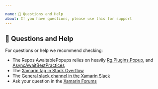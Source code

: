 ```yaml
---

name: 💬 Questions and Help
about: If you have questions, please use this for support
---
```


## 💬 Questions and Help

For questions or help we recommend checking:

- The Repos AwaitablePopups relies on heavily [Rg.Plugins.Popup](https://github.com/rotorgames/Rg.Plugins.Popup), and [AsyncAwaitBestPractices](https://github.com/brminnick/AsyncAwaitBestPractices)
- The [Xamarin tag in Stack Overflow](https://stackoverflow.com/questions/tagged/xamarin)
- The [General slack channel in the Xamarin Slack](https://xamarinchat.herokuapp.com/)
- Ask your question in the [Xamarin Forums](https://forums.xamarin.com/)